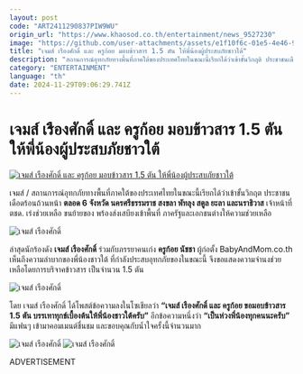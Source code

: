 ```yaml
---
layout: post
code: "ART2411290837PIW9WU"
origin_url: "https://www.khaosod.co.th/entertainment/news_9527230"
image: "https://github.com/user-attachments/assets/e1f10f6c-01e5-4e46-902b-14fef33e216b"
title: "เจมส์ เรืองศักดิ์ และ ครูก้อย มอบข้าวสาร 1.5 ตัน ให้พี่น้องผู้ประสบภัยชาวใต้"
description: "สถานการณ์อุทกภัยทางพื้นที่ภาคใต้ของประเทศไทยในขณะนี้เรียกได้ว่าเข้าขั้นวิกฤติ ประชาชนเดือดร้อนถ้วนหน้า ตลอด 6 จังหวัด นครศรีธรรมราช สงขลา พัทลุง สตูล ยะลา"
category: "ENTERTAINMENT"
language: "th"
date: 2024-11-29T09:06:29.741Z
---
```


# เจมส์ เรืองศักดิ์ และ ครูก้อย มอบข้าวสาร 1.5 ตัน ให้พี่น้องผู้ประสบภัยชาวใต้

[![เจมส์ เรืองศักดิ์ และ ครูก้อย มอบข้าวสาร 1.5 ตัน ให้พี่น้องผู้ประสบภัยชาวใต้](https://www.khaosod.co.th/wpapp/uploads/2024/11/291167-3.jpg "เจมส์ เรืองศักดิ์ และ ครูก้อย มอบข้าวสาร 1.5 ตัน ให้พี่น้องผู้ประสบภัยชาวใต้")](https://www.khaosod.co.th/wpapp/uploads/2024/11/291167-3.jpg)

เจมส์ / สถานการณ์อุทกภัยทางพื้นที่ภาคใต้ของประเทศไทยในขณะนี้เรียกได้ว่าเข้าขั้นวิกฤต ประชาชนเดือดร้อนถ้วนหน้า **ตลอด 6 จังหวัด นครศรีธรรมราช สงขลา พัทลุง สตูล ยะลา และนราธิวาส** เจ้าหน้าที่ ตชด. เร่งช่วยเหลือ ขนย้ายของ พร้องส่งเสบียงเข้าพื้นที่ ภาครัฐและเอกชนต่างให้ความช่วยเหลือ

![เจมส์ เรืองศักดิ์](https://www.khaosod.co.th/wpapp/uploads/2024/11/291167-1.jpg)

ล่าสุดนักร้องดัง **เจมส์ เรืองศักดิ์** ร่วมกับภรรยาคนเก่ง **ครูก้อย นัชชา** ผู้ก่อตั้ง BabyAndMom.co.th เห็นถึงความลำบากของพี่น้องชาวใต้ ที่กำลังประสบอุทกภัยของในขณะนี้ จึงขอแสดงความจำนงช่วยเหลือโดยการบริจาคข้าวสาร เป็นจำนวน 1.5 ตัน

![เจมส์ เรืองศักดิ์](https://www.khaosod.co.th/wpapp/uploads/2024/11/291167-5.jpg)

โดย เจมส์ เรืองศักดิ์ ได้โพสต์ข้อความลงในโซเชียลว่า **“เจมส์ เรืองศักดิ์ และ ครูก้อย ขอมอบข้าวสาร 1.5 ตัน บรรเทาทุกข์เบื้องต้นให้พี่น้องชาวใต้ครับ”** อีกข้อความหนึ่งว่า **“เป็นห่วงพี่น้องทุกคนนะครับ”** มีแฟนๆ เข้ามาคอมเมนต์ชื่นชม และขอบคุณกับน้ำใจครั้งนี้จำนวนมาก

![เจมส์ เรืองศักดิ์](https://www.khaosod.co.th/wpapp/uploads/2024/11/291167-8.jpg) ![เจมส์ เรืองศักดิ์](https://www.khaosod.co.th/wpapp/uploads/2024/11/291167-6.jpg)

ADVERTISEMENT